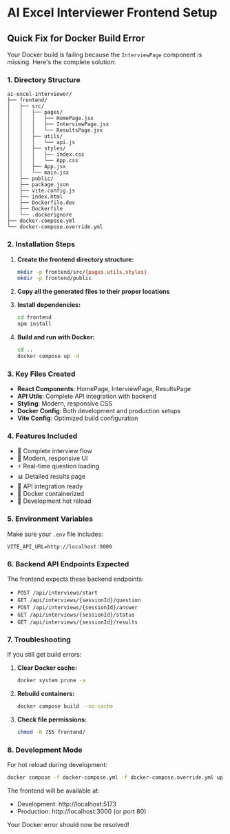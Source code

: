 # AI Excel Interviewer Frontend Setup

## Quick Fix for Docker Build Error

Your Docker build is failing because the `InterviewPage` component is missing. Here's the complete solution:

### 1. Directory Structure
```
ai-excel-interviewer/
├── frontend/
│   ├── src/
│   │   ├── pages/
│   │   │   ├── HomePage.jsx
│   │   │   ├── InterviewPage.jsx
│   │   │   └── ResultsPage.jsx
│   │   ├── utils/
│   │   │   └── api.js
│   │   ├── styles/
│   │   │   ├── index.css
│   │   │   └── App.css
│   │   ├── App.jsx
│   │   └── main.jsx
│   ├── public/
│   ├── package.json
│   ├── vite.config.js
│   ├── index.html
│   ├── Dockerfile.dev
│   ├── Dockerfile
│   └── .dockerignore
├── docker-compose.yml
└── docker-compose.override.yml
```

### 2. Installation Steps

1. **Create the frontend directory structure:**
   ```bash
   mkdir -p frontend/src/{pages,utils,styles}
   mkdir -p frontend/public
   ```

2. **Copy all the generated files to their proper locations**

3. **Install dependencies:**
   ```bash
   cd frontend
   npm install
   ```

4. **Build and run with Docker:**
   ```bash
   cd ..
   docker compose up -d
   ```

### 3. Key Files Created

- **React Components**: HomePage, InterviewPage, ResultsPage
- **API Utils**: Complete API integration with backend
- **Styling**: Modern, responsive CSS
- **Docker Config**: Both development and production setups
- **Vite Config**: Optimized build configuration

### 4. Features Included

- 🎯 Complete interview flow
- 🎨 Modern, responsive UI
- ⚡ Real-time question loading
- 📊 Detailed results page
- 🔄 API integration ready
- 🐳 Docker containerized
- 🔧 Development hot reload

### 5. Environment Variables

Make sure your `.env` file includes:
```
VITE_API_URL=http://localhost:8000
```

### 6. Backend API Endpoints Expected

The frontend expects these backend endpoints:
- `POST /api/interviews/start`
- `GET /api/interviews/{sessionId}/question`
- `POST /api/interviews/{sessionId}/answer`
- `GET /api/interviews/{sessionId}/status`
- `GET /api/interviews/{sessionId}/results`

### 7. Troubleshooting

If you still get build errors:

1. **Clear Docker cache:**
   ```bash
   docker system prune -a
   ```

2. **Rebuild containers:**
   ```bash
   docker compose build --no-cache
   ```

3. **Check file permissions:**
   ```bash
   chmod -R 755 frontend/
   ```

### 8. Development Mode

For hot reload during development:
```bash
docker compose -f docker-compose.yml -f docker-compose.override.yml up -d
```

The frontend will be available at:
- Development: http://localhost:5173
- Production: http://localhost:3000 (or port 80)

Your Docker error should now be resolved!
